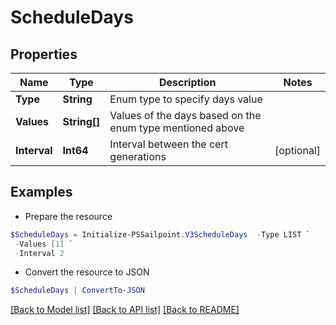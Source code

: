 # ScheduleDays
## Properties

Name | Type | Description | Notes
------------ | ------------- | ------------- | -------------
**Type** | **String** | Enum type to specify days value | 
**Values** | **String[]** | Values of the days based on the enum type mentioned above | 
**Interval** | **Int64** | Interval between the cert generations | [optional] 

## Examples

- Prepare the resource
```powershell
$ScheduleDays = Initialize-PSSailpoint.V3ScheduleDays  -Type LIST `
 -Values [1] `
 -Interval 2
```

- Convert the resource to JSON
```powershell
$ScheduleDays | ConvertTo-JSON
```

[[Back to Model list]](../README.md#documentation-for-models) [[Back to API list]](../README.md#documentation-for-api-endpoints) [[Back to README]](../README.md)

